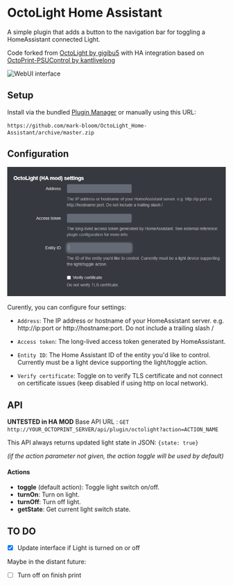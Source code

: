 # OctoLight Home Assistant
A simple plugin that adds a button to the navigation bar for toggling a HomeAssistant connected Light.

Code forked from [OctoLight by gigibu5](https://github.com/gigibu5/OctoLight) with HA integration based on [OctoPrint-PSUControl by kantlivelong](https://github.com/kantlivelong/OctoPrint-PSUControl)

![WebUI interface](img/screenshoot.png)

## Setup
Install via the bundled [Plugin Manager](https://docs.octoprint.org/en/master/bundledplugins/pluginmanager.html) or manually using this URL:

	https://github.com/mark-bloom/OctoLight_Home-Assistant/archive/master.zip

## Configuration
![Settings panel](img/settings1.png)

Curently, you can configure four settings:
- `Address`: The IP address or hostname of your HomeAssistant server. e.g. http://ip:port or http://hostname:port. Do not include a trailing slash /

- `Access token`: The long-lived access token generated by HomeAssistant.

- `Entity ID`: The Home Assistant ID of the entity you'd like to control. Currently must be a light device supporting the light/toggle action.

- `Verify certificate`: Toggle on to verify TLS certificate and not connect on certificate issues (keep disabled if using http on local network).

## API
**UNTESTED in HA MOD**
Base API URL : `GET http://YOUR_OCTOPRINT_SERVER/api/plugin/octolight?action=ACTION_NAME`

This API always returns updated light state in JSON: `{state: true}`

_(if the action parameter not given, the action toggle will be used by default)_
#### Actions
- **toggle** (default action): Toggle light switch on/off.
- **turnOn**: Turn on light.
- **turnOff**: Turn off light.
- **getState**: Get current light switch state.

## TO DO
- [x] Update interface if Light is turned on or off

Maybe in the distant future:
- [ ] Turn off on finish print
